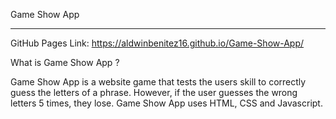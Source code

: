 Game Show App
______________

GitHub Pages Link: https://aldwinbenitez16.github.io/Game-Show-App/

What is Game Show App ?

Game Show App is a website game that tests the users skill to correctly guess the letters of a phrase. However, if the user guesses the wrong letters 5 times, they lose. Game Show App uses HTML, CSS and Javascript. 



